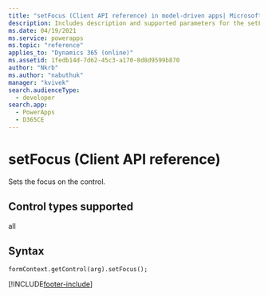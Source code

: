 ```yaml
---
title: "setFocus (Client API reference) in model-driven apps| MicrosoftDocs"
description: Includes description and supported parameters for the setFocus method.
ms.date: 04/19/2021
ms.service: powerapps
ms.topic: "reference"
applies_to: "Dynamics 365 (online)"
ms.assetid: 1fedb14d-7d62-45c3-a170-8d8d9599b870
author: "Nkrb"
ms.author: "nabuthuk"
manager: "kvivek"
search.audienceType: 
  - developer
search.app: 
  - PowerApps
  - D365CE
---
```

# setFocus (Client API reference)



Sets the focus on the control. 

## Control types supported

all

## Syntax

`formContext.getControl(arg).setFocus();`



[!INCLUDE[footer-include](../../../../../includes/footer-banner.md)]